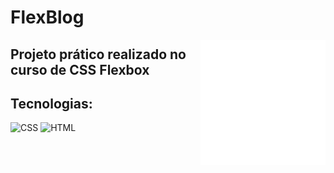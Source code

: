 # FlexBlog

<img align="right" width="200" src="../img/origami4.png">

## Projeto prático realizado no curso de CSS Flexbox

## Tecnologias:

![CSS](https://img.shields.io/badge/css-%2320232a.svg?style=for-the-badge&logo=css3&logoColor=%2361dafb)
![HTML](https://img.shields.io/badge/html-%2320232a.svg?style=for-the-badge&logo=html5&logoColor=%e34f26)
